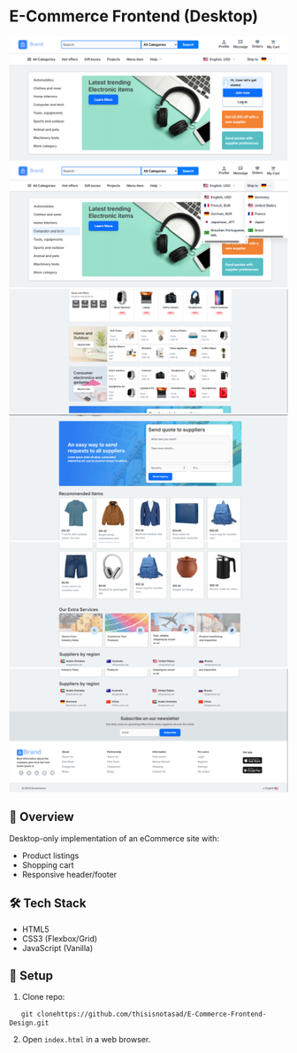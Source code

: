 # E-Commerce Frontend (Desktop)

![Project Screenshot](./images/SS/image.png)
![Project Screenshot](./images/SS/image-0.png)
![Project Screenshot](./images/SS/image-0-1.png)
![Project Screenshot](./images/SS/image-1.png)
![Project Screenshot](./images/SS/image-2.png)
![Project Screenshot](./images/SS/image-3.png)


## 📌 Overview
Desktop-only implementation of an eCommerce site with:
- Product listings
- Shopping cart
- Responsive header/footer

## 🛠️ Tech Stack
- HTML5
- CSS3 (Flexbox/Grid)
- JavaScript (Vanilla)

## 🚀 Setup
1. Clone repo:
```
   git clonehttps://github.com/thisisnotasad/E-Commerce-Frontend-Design.git
```
2. Open `index.html` in a web browser.